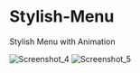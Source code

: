 # Stylish-Menu
Stylish Menu with Animation

![Screenshot_4](https://user-images.githubusercontent.com/62649759/133825195-6286008b-a31f-4e14-a9e1-ff348458b749.png)
![Screenshot_5](https://user-images.githubusercontent.com/62649759/133825219-27c6bacd-887f-41ac-9b06-592b689e3be6.png)
